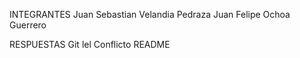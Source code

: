 INTEGRANTES
Juan Sebastian Velandia Pedraza
Juan Felipe Ochoa Guerrero

RESPUESTAS 
Git lel
Conflicto README
